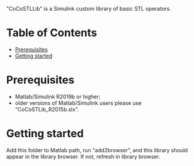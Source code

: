  "CoCoSTLLib" is a Simulink custom library of basic STL operators. 

 # Table of Contents
 - [Prerequisites](#prerequisites)
 - [Getting started](#getting-started)
         
# Prerequisites
- Matlab/Simulink R2019b or higher; 
- older versions of Matlab/Simulink users please use "CoCoSTLib_R2015b.slx".

# Getting started
Add this folder to Matlab path, run "add2browser", and 
this library should appear in the library browser.
If not, refresh in library browser.
 
